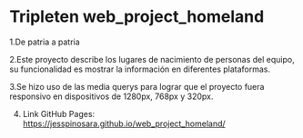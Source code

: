 # Tripleten web_project_homeland

1.De patria a patria

2.Este proyecto describe los lugares de nacimiento de personas del equipo, su funcionalidad es mostrar la información en diferentes plataformas.

3.Se hizo uso de las media querys para lograr que el proyecto fuera responsivo en dispositivos de 1280px, 768px y 320px.

4. Link GitHub Pages: https://jesspinosara.github.io/web_project_homeland/
